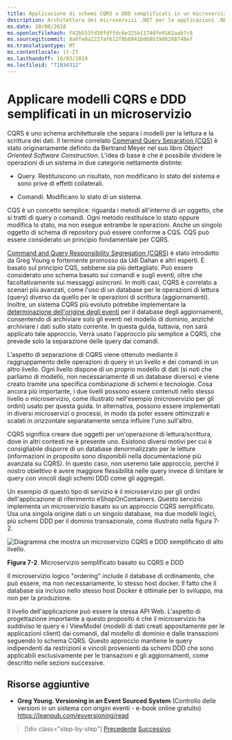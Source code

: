 ```yaml
---
title: Applicazione di schemi CQRS e DDD semplificati in un microservizio
description: Architettura dei microservizi .NET per le applicazioni .NET in contenitori | Riconoscere la relazione globale tra criteri CQRS e DDD.
ms.date: 10/08/2018
ms.openlocfilehash: f42b553fd30fdffdc6e325b11740fe9162aab7c8
ms.sourcegitcommit: 8a0fe8a2227af612f8b8941bdb8b19d6268748e7
ms.translationtype: MT
ms.contentlocale: it-IT
ms.lasthandoff: 10/03/2019
ms.locfileid: "71834312"
---
```

# <a name="apply-simplified-cqrs-and-ddd-patterns-in-a-microservice"></a>Applicare modelli CQRS e DDD semplificati in un microservizio

CQRS è uno schema architetturale che separa i modelli per la lettura e la scrittura dei dati. Il termine correlato [Command Query Separation (CQS)](https://martinfowler.com/bliki/CommandQuerySeparation.html) è stato originariamente definito da Bertrand Meyer nel suo libro *Object Oriented Software Construction*. L'idea di base è che è possibile dividere le operazioni di un sistema in due categorie nettamente distinte:

- Query. Restituiscono un risultato, non modificano lo stato del sistema e sono prive di effetti collaterali.

- Comandi. Modificano lo stato di un sistema.

CQS è un concetto semplice: riguarda i metodi all'interno di un oggetto, che si tratti di query o comandi. Ogni metodo restituisce lo stato oppure modifica lo stato, ma non esegue entrambe le operazioni. Anche un singolo oggetto di schema di repository può essere conforme a CQS. CQS può essere considerato un principio fondamentale per CQRS.

[Command and Query Responsibility Segregation (CQRS)](https://martinfowler.com/bliki/CQRS.html) è stato introdotto da Greg Young e fortemente promosso da Udi Dahan e altri esperti. È basato sul principio CQS, sebbene sia più dettagliato. Può essere considerato uno schema basato sui comandi e sugli eventi, oltre che facoltativamente sui messaggi asincroni. In molti casi, CQRS è correlato a scenari più avanzati, come l'uso di un database per le operazioni di lettura (query) diverso da quello per le operazioni di scrittura (aggiornamenti). Inoltre, un sistema CQRS più evoluto potrebbe implementare la [determinazione dell'origine degli eventi](https://martinfowler.com/eaaDev/EventSourcing.html) per il database degli aggiornamenti, consentendo di archiviare solo gli eventi nel modello di dominio, anziché archiviare i dati sullo stato corrente. In questa guida, tuttavia, non sarà applicato tale approccio. Verrà usato l'approccio più semplice a CQRS, che prevede solo la separazione delle query dai comandi.

L'aspetto di separazione di CQRS viene ottenuto mediante il raggruppamento delle operazioni di query in un livello e dei comandi in un altro livello. Ogni livello dispone di un proprio modello di dati (si noti che parliamo di modello, non necessariamente di un database diverso) e viene creato tramite una specifica combinazione di schemi e tecnologie. Cosa ancora più importante, i due livelli possono essere contenuti nello stesso livello o microservizio, come illustrato nell'esempio (microservizio per gli ordini) usato per questa guida. In alternativa, possono essere implementati in diversi microservizi o processi, in modo da poter essere ottimizzati e scalati in orizzontale separatamente senza influire l'uno sull'altro.

CQRS significa creare due oggetti per un'operazione di lettura/scrittura, dove in altri contesti ne è presente uno. Esistono diversi motivi per cui è consigliabile disporre di un database denormalizzato per le letture (informazioni in proposito sono disponibili nella documentazione più avanzata su CQRS). In questo caso, non useremo tale approccio, perché il nostro obiettivo è avere maggiore flessibilità nelle query invece di limitare le query con vincoli dagli schemi DDD come gli aggregati.

Un esempio di questo tipo di servizio è il microservizio per gli ordini dell'applicazione di riferimento eShopOnContainers. Questo servizio implementa un microservizio basato su un approccio CQRS semplificato. Usa una singola origine dati o un singolo database, ma due modelli logici, più schemi DDD per il dominio transazionale, come illustrato nella figura 7-2.

![Diagramma che mostra un microservizio CQRS e DDD semplificato di alto livello.](./media/apply-simplified-microservice-cqrs-ddd-patterns/simplified-cqrs-ddd-microservice.png)

**Figura 7-2**. Microservizio semplificato basato su CQRS e DDD

Il microservizio logico "ordering" include il database di ordinamento, che può essere, ma non necessariamente, lo stesso host docker. Il fatto che il database sia incluso nello stesso host Docker è ottimale per lo sviluppo, ma non per la produzione.

Il livello dell'applicazione può essere la stessa API Web. L'aspetto di progettazione importante a questo proposito è che il microservizio ha suddiviso le query e i ViewModel (modelli di dati creati appositamente per le applicazioni client) dai comandi, dal modello di dominio e dalle transazioni seguendo lo schema CQRS. Questo approccio mantiene le query indipendenti da restrizioni e vincoli provenienti da schemi DDD che sono applicabili esclusivamente per le transazioni e gli aggiornamenti, come descritto nelle sezioni successive.

## <a name="additional-resources"></a>Risorse aggiuntive

- **Greg Young. Versioning in an Event Sourced System** (Controllo delle versioni in un sistema con origini eventi - e-book online gratuito) \
   <https://leanpub.com/esversioning/read>

>[!div class="step-by-step"]
>[Precedente](index.md)
>[Successivo](eshoponcontainers-cqrs-ddd-microservice.md)
